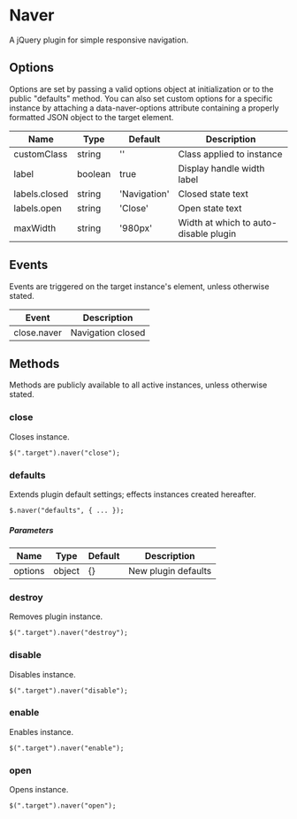 # Naver

A jQuery plugin for simple responsive navigation.

## Options

Options are set by passing a valid options object at initialization or to the public "defaults" method. You can also set custom options for a specific instance by attaching a data-naver-options attribute containing a properly formatted JSON object to the target element.

| Name | Type | Default | Description |
| --- | --- | --- | --- |
| customClass | string | '' | Class applied to instance |
| label | boolean | true | Display handle width label |
| labels.closed | string | 'Navigation' | Closed state text |
| labels.open | string | 'Close' | Open state text |
| maxWidth | string | '980px' | Width at which to auto-disable plugin |

## Events

Events are triggered on the target instance's element, unless otherwise stated.

| Event | Description |
| --- | --- |
| close.naver | Navigation closed |

## Methods

Methods are publicly available to all active instances, unless otherwise stated.

### close

Closes instance.

```
$(".target").naver("close");
```

### defaults

Extends plugin default settings; effects instances created hereafter.

```
$.naver("defaults", { ... });
```

##### Parameters

| Name | Type | Default | Description |
| --- | --- | --- | --- |
| options | object | {} | New plugin defaults |

### destroy

Removes plugin instance.

```
$(".target").naver("destroy");
```

### disable

Disables instance.

```
$(".target").naver("disable");
```

### enable

Enables instance.

```
$(".target").naver("enable");
```

### open

Opens instance.

```
$(".target").naver("open");
```

